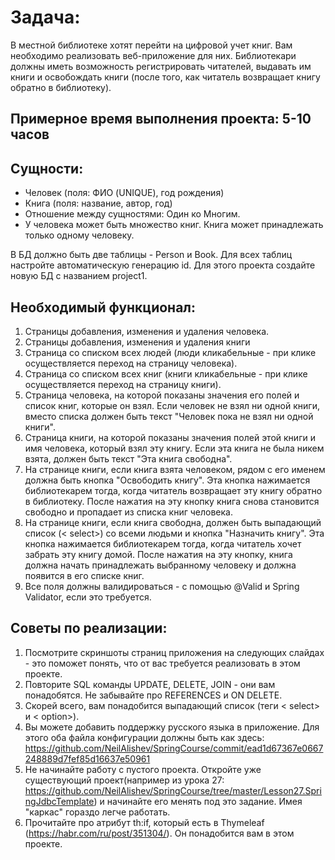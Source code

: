 # Задача:
В местной библиотеке хотят перейти на цифровой учет книг. Вам необходимо реализовать веб-приложение для них. Библиотекари должны иметь возможность регистрировать читателей, выдавать им книги и освобождать книги (после того, как читатель возвращает книгу обратно в библиотеку).

## Примерное время выполнения проекта: 5-10 часов

## Сущности:
* Человек (поля: ФИО (UNIQUE), год рождения)
* Книга (поля: название, автор, год)
* Отношение между сущностями: Один ко Многим.
* У человека может быть множество книг. Книга может принадлежать только одному человеку.

В БД должно быть две таблицы - Person и Book. Для всех таблиц настройте автоматическую генерацию id.
Для этого проекта создайте новую БД с названием project1.

## Необходимый функционал:
1) Страницы добавления, изменения и удаления человека.
2) Страницы добавления, изменения и удаления книги
3) Страница со списком всех людей (люди кликабельные - при клике осуществляется
   переход на страницу человека).
4) Страница со списком всех книг (книги кликабельные - при клике осуществляется
   переход на страницу книги).
5) Страница человека, на которой показаны значения его полей и список книг, которые он
   взял. Если человек не взял ни одной книги, вместо списка должен быть текст "Человек
   пока не взял ни одной книги".
6) Страница книги, на которой показаны значения полей этой книги и имя человека,
   который взял эту книгу. Если эта книга не была никем взята, должен быть текст "Эта
   книга свободна".
7) На странице книги, если книга взята человеком, рядом с его именем должна быть кнопка
   "Освободить книгу". Эта кнопка нажимается библиотекарем тогда, когда читатель
   возвращает эту книгу обратно в библиотеку. После нажатия на эту кнопку книга снова
   становится свободно и пропадает из списка книг человека.
8) На странице книги, если книга свободна, должен быть выпадающий список (< select>)
   со всеми людьми и кнопка "Назначить книгу". Эта кнопка нажимается библиотекарем
   тогда, когда читатель хочет забрать эту книгу домой. После нажатия на эту кнопку, книга
   должна начать принадлежать выбранному человеку и должна появится в его списке
   книг.
9) Все поля должны валидироваться - с помощью @Valid и Spring Validator, если это
   требуется.

## Советы по реализации:
1) Посмотрите скриншоты страниц приложения на следующих слайдах - это поможет понять, что от вас требуется реализовать в этом проекте. 
2) Повторите SQL команды UPDATE, DELETE, JOIN - они вам понадобятся. Не забывайте про REFERENCES и ON DELETE. 
3) Скорей всего, вам понадобится выпадающий список (теги < select> и < option>). 
4) Вы можете добавить поддержку русского языка в приложение. Для этого оба файла конфигурации должны быть как здесь: https://github.com/NeilAlishev/SpringCourse/commit/ead1d67367e0667248889d7fef85d16637e50961
5) Не начинайте работу с пустого проекта. Откройте уже существующий проект(например из урока 27: https://github.com/NeilAlishev/SpringCourse/tree/master/Lesson27.SpringJdbcTemplate) и начинайте его менять под это задание. Имея "каркас" гораздо легче работать. 
6) Прочитайте про атрибут th:if, который есть в Thymeleaf (https://habr.com/ru/post/351304/). Он понадобится вам в этом проекте.
